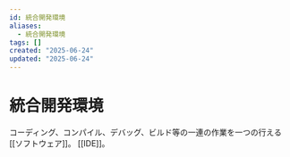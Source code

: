 ```yaml
---
id: 統合開発環境
aliases:
  - 統合開発環境
tags: []
created: "2025-06-24"
updated: "2025-06-24"
---
```


# 統合開発環境

コーディング、コンパイル、デバッグ、ビルド等の一連の作業を一つの行える[[ソフトウェア]]。
[[IDE]]。
